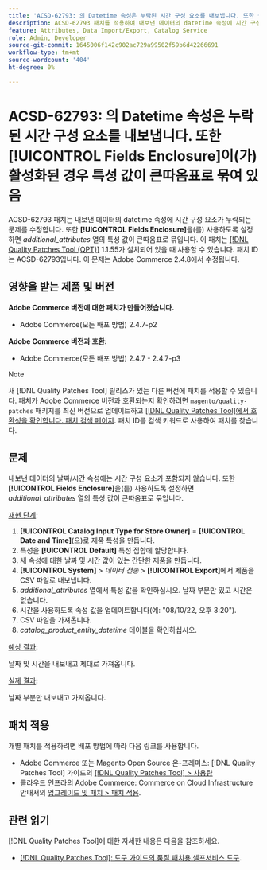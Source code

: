 ```yaml
---
title: 'ACSD-62793: 의 Datetime 속성은 누락된 시간 구성 요소를 내보냅니다. 또한 **[!UICONTROL Fields Enclosure]**이 활성화된 경우 큰따옴표로 묶인 특성 값이'
description: ACSD-62793 패치를 적용하여 내보낸 데이터의 datetime 속성에 시간 구성 요소가 누락되는 Adobe Commerce 문제를 수정합니다. 또한 **[!UICONTROL Fields Enclosure]**이 활성화되어 있으면 *additional_attributes* 열의 특성 값은 큰따옴표로 묶입니다.
feature: Attributes, Data Import/Export, Catalog Service
role: Admin, Developer
source-git-commit: 1645006f142c902ac729a99502f59b6d42266691
workflow-type: tm+mt
source-wordcount: '404'
ht-degree: 0%

---
```



# ACSD-62793: 의 Datetime 속성은 누락된 시간 구성 요소를 내보냅니다. 또한 **[!UICONTROL Fields Enclosure]**&#x200B;이(가) 활성화된 경우 특성 값이 큰따옴표로 묶여 있음

ACSD-62793 패치는 내보낸 데이터의 datetime 속성에 시간 구성 요소가 누락되는 문제를 수정합니다. 또한 **[!UICONTROL Fields Enclosure]**&#x200B;을(를) 사용하도록 설정하면 *additional_attributes* 열의 특성 값이 큰따옴표로 묶입니다. 이 패치는 [[!DNL Quality Patches Tool (QPT)]](/help/tools/quality-patches-tool/quality-patches-tool-to-self-serve-quality-patches.md) 1.1.55가 설치되어 있을 때 사용할 수 있습니다. 패치 ID는 ACSD-62793입니다. 이 문제는 Adobe Commerce 2.4.8에서 수정됩니다.

## 영향을 받는 제품 및 버전

**Adobe Commerce 버전에 대한 패치가 만들어졌습니다.**

* Adobe Commerce(모든 배포 방법) 2.4.7-p2

**Adobe Commerce 버전과 호환:**

* Adobe Commerce(모든 배포 방법) 2.4.7 - 2.4.7-p3

>[!NOTE]
>
>새 [!DNL Quality Patches Tool] 릴리스가 있는 다른 버전에 패치를 적용할 수 있습니다. 패치가 Adobe Commerce 버전과 호환되는지 확인하려면 `magento/quality-patches` 패키지를 최신 버전으로 업데이트하고 [[!DNL Quality Patches Tool]에서 호환성을 확인합니다. 패치 검색 페이지](https://experienceleague.adobe.com/tools/commerce-quality-patches/index.html). 패치 ID를 검색 키워드로 사용하여 패치를 찾습니다.

## 문제

내보낸 데이터의 날짜/시간 속성에는 시간 구성 요소가 포함되지 않습니다. 또한 **[!UICONTROL Fields Enclosure]**&#x200B;을(를) 사용하도록 설정하면 *additional_attributes* 열의 특성 값이 큰따옴표로 묶입니다.

<u>재현 단계</u>:

1. **[!UICONTROL Catalog Input Type for Store Owner]** = **[!UICONTROL Date and Time]**(으)로 제품 특성을 만듭니다.
1. 특성을 **[!UICONTROL Default]** 특성 집합에 할당합니다.
1. 새 속성에 대한 날짜 및 시간 값이 있는 간단한 제품을 만듭니다.
1. **[!UICONTROL System]** > *데이터 전송* > **[!UICONTROL Export]**&#x200B;에서 제품을 CSV 파일로 내보냅니다.
1. *additional_attributes* 열에서 특성 값을 확인하십시오. 날짜 부분만 있고 시간은 없습니다.
1. 시간을 사용하도록 속성 값을 업데이트합니다(예: &quot;08/10/22, 오후 3:20&quot;).
1. CSV 파일을 가져옵니다.
1. *catalog_product_entity_datetime* 테이블을 확인하십시오.

<u>예상 결과</u>:

날짜 및 시간을 내보내고 제대로 가져옵니다.

<u>실제 결과</u>:

날짜 부분만 내보내고 가져옵니다.

## 패치 적용

개별 패치를 적용하려면 배포 방법에 따라 다음 링크를 사용합니다.

* Adobe Commerce 또는 Magento Open Source 온-프레미스: [!DNL Quality Patches Tool] 가이드의 [[!DNL Quality Patches Tool] > 사용량](/help/tools/quality-patches-tool/usage.md)
* 클라우드 인프라의 Adobe Commerce: Commerce on Cloud Infrastructure 안내서의 [업그레이드 및 패치 > 패치 적용](https://experienceleague.adobe.com/docs/commerce-cloud-service/user-guide/develop/upgrade/apply-patches.html).


## 관련 읽기

[!DNL Quality Patches Tool]에 대한 자세한 내용은 다음을 참조하세요.

* [[!DNL Quality Patches Tool]: 도구 가이드의 품질 패치용 셀프서비스 도구](/help/tools/quality-patches-tool/quality-patches-tool-to-self-serve-quality-patches.md).
